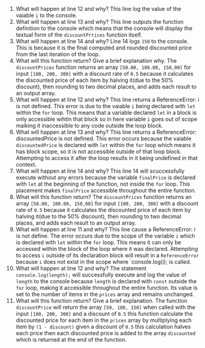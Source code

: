 1. What will happen at line 12 and why?  This line log the value of the vaiable `i` to the console.
2. What will happen at line 13 and why?  This line outputs the function definition to the console which means that the console will display the textual form of the `discountPrtices` function itself.
3. What will happen at line 14 and why? Line 14 logs `150` to the console. This is because it is the final computed and rounded discounted price from the last iteration of the loop.
4. What will this function return? Give a brief explanation why. The `discountPrices` function returns an array `[50.00, 100.00, 150,00]` for input `[100, 200, 300]` with a discount rate of `0.5` because it calculates the discounted price of each item by halving it(due to the 50% discount), then rounding to two decimal places, and adds each result to an output array.
5. What will happen at line 12 and why? This line returns a ReferenceError: i is not defined. This error is due to the vaiable `i` being declared with `let` within the `for` loop. This means that a variable declared `let` in a block is only accessible wihtin that block so in here variable `i` goes out of scope maiking it inaccessible to any code outside the loop block.
6. What will happen at line 13 and why? This line returns a ReferenceError: discountedPrice is not defined. This error occurs because the vaiable `discountedPrice` is declared with `let` within the `for` loop which means it has block scope, so it is not accessible outside of that loop block. Attempting to access it after the loop results in it being undefined in that context.
7. What will happen at line 14 and why? This line 14 will scuccessfully execute without any errors because the variable `finalPrice` is declared with `let` at the beginning of the function, not inside the `for` loop. This placement makes `finalPrice` accessible throughout the entire function.
8. What will this function return? The `discountPrices` function returns an array `[50.00, 100.00, 150,00]` for input `[100, 200, 300]` with a discount rate of `0.5` because it calculates the discounted price of each item by halving it(due to the 50% discount), then rounding to two decimal places, and adds each result to an output array.
9. What will happen at line 11 and why? This line cause a ReferenceError: i is not define. The error occurs due to the scope of the variable `i` which is declared with `let` within the `for` loop. This means it can only be accessed within the block of the loop where it was declared. Attempting to access `i` outside of its declaration block will result in a `ReferenceError` because `i` does not exist in the scope where `console.log(i); is called.
10. What will happen at line 12 and why? The statement `console.log(length);` will successfully execute and log the value of `length` to the console because `length` is declared with `const` outside the `for` loop, making it accessible throughout the entire function. Its value is set to the number of items in the `prices` array and remains unchanged.
11. What will this function return? Give a brief explanation. The function `discountPrice` will return the array `[50, 100, 150]` when called with the input `[100, 200, 300]` and a discount of `0.5` this function calculate the discounted price for each item in the `prices` array by multiplying each item by `(1 - discount)` given a discount of `0.5` this calculation halves each price then each discounted price is added to the array `discounted` which is returned at the end of the function. 
